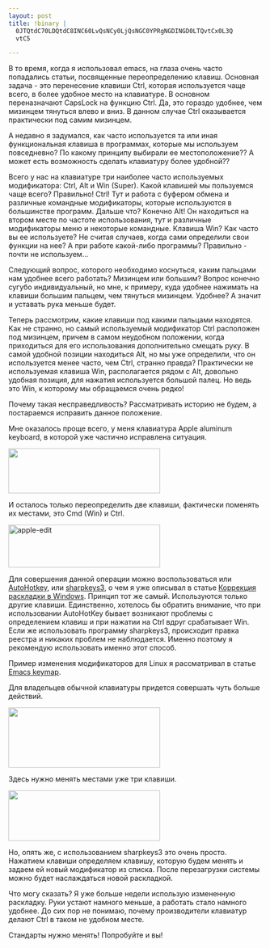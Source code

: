 ```yaml
--- 
layout: post
title: !binary |
  0JTQtdC70LDQtdC8INC60LvQsNCy0LjQsNGC0YPRgNGDINGD0LTQvtCx0L3Q
  vtC5

---
```

В то время, когда я использовал emacs, на глаза очень часто попадались статьи, посвященные переопределению клавиш. Основная задача - это перенесение клавиши Ctrl, которая используется чаще всего, в более удобное место на клавиатуре. В основном переназначают CapsLock на функцию Ctrl. Да, это гораздо удобнее, чем мизинцем тянуться влево и вниз. В данном случае Ctrl оказывается практически под самим мизинцем.

А недавно я задумался, как часто используется та или иная функциональная клавиша в программах, которые мы используем повседневно? По какому принципу выбирали ее местоположение?? А может есть возможность сделать клавиатуру более удобной??

Всего у нас на клавиатуре три наиболее часто используемых модификатора: Ctrl, Alt и Win (Super). Какой клавишей мы пользуемся чаще всего? Правильно! Ctrl! Тут и работа с буфером обмена и различные командные модификаторы, которые используются в большинстве программ. Дальше что? Конечно Alt! Он находиться на втором месте по частоте использования, тут и различные модификаторы меню и некоторые командные. Клавиша Win? Как часто вы ее используете? Не считая случаев, когда сами определили свои функции на нее? А при работе какой-либо программы? Правильно - почти не используем...

Следующий вопрос, которого необходимо коснуться, каким пальцами нам удобнее всего работать? Мизинцем или большим? Вопрос конечно сугубо индивидуальный, но мне, к примеру, куда удобнее нажимать на клавиши большим пальцем, чем тянуться мизинцем. Удобнее? А значит и уставать рука меньше будет.

Теперь рассмотрим, какие клавиши под какими пальцами находятся. Как не странно, но самый используемый модификатор Ctrl расположен под мизинцем, причем в самом неудобном положении, когда приходиться для его использования дополнительно смещать руку. В самой удобной позиции находиться Alt, но мы уже определили, что он используется менее часто, чем Ctrl, странно правда? Практически не используемая клавиша Win, располагается рядом с Alt, довольно удобная позиция, для нажатия используется большой палец. Но ведь это Win, к которому мы обращаемся очень редко!

Почему такая несправедливость? Рассматривать историю не будем, а постараемся исправить данное положение.

Мне оказалось проще всего, у меня клавиатура Apple aluminum keyboard, в которой уже частично исправлена ситуация.

<a href="http://static.juev.ru/2010/06/apple-aluminum-keyboard.jpg" id="lightbox"><img class="aligncenter size-medium wp-image-1085" title="apple-aluminum-keyboard" src="http://static.juev.ru/2010/06/apple-aluminum-keyboard-300x89.jpg" alt="" width="300" height="89" /></a>

И осталось только переопределить две клавиши, фактически поменять их местами, это Cmd (Win) и Ctrl.

<a href="http://static.juev.ru/2010/06/keyboard_2.jpg" id="lightbox"><img class="aligncenter size-medium wp-image-1086" title="apple-edit" src="http://static.juev.ru/2010/06/keyboard_2-300x85.jpg" alt="apple-edit" width="300" height="85" /></a>

Для совершения данной операции можно воспользоваться или <a href="http://www.autohotkey.com/" rel="nofollow">AutoHotkey</a>, или <a href="http://www.randyrants.com/sharpkeys/" rel="nofollow">sharpkeys3</a>, о чем я уже описывал в статье <a href="/2010/06/14/korrekciya-raskladki-v-windows/">Коррекция раскладки в Windows</a>. Принцип тот же самый. Используются только другие клавиши. Единственно, хотелось бы обратить внимание, что при использовании AutoHotKey бывает возникают проблемы с определением клавиш и при нажатии на Ctrl вдруг срабатывает Win. Если же использовать программу sharpkeys3, происходит правка реестра и никаких проблем не наблюдается. Именно поэтому я рекомендую использовать именно этот способ.

Пример изменения модификаторов для Linux я рассматривал в статье <a href="/2009/08/18/emacs-keymap/">Emacs keymap</a>.

Для владельцев обычной клавиатуры придется совершать чуть больше действий.

<a href="http://static.juev.ru/2010/06/Mitsumi-KFK-EA4XA.jpg" id="lightbox"><img class="aligncenter size-medium wp-image-1088" title="Mitsumi-KFK-EA4XA" src="http://static.juev.ru/2010/06/Mitsumi-KFK-EA4XA-300x119.jpg" alt="" width="300" height="119" /></a>

Здесь нужно менять местами уже три клавиши.

<a href="http://static.juev.ru/2010/06/keyboard-mitsumi.jpg" id="lightbox"><img class="aligncenter size-medium wp-image-1087" title="keyboard-mitsumi" src="http://static.juev.ru/2010/06/keyboard-mitsumi-300x100.jpg" alt="" width="300" height="100" /></a>

Но, опять же, с использованием sharpkeys3 это очень просто. Нажатием клавиши определяем клавишу, которую будем менять и задаем ей новый модификатор из списка. После перезагрузки системы можно будет наслаждаться новой раскладкой.

Что могу сказать? Я уже больше недели использую измененную раскладку. Руки устают намного меньше, а работать стало намного удобнее. До сих пор не понимаю, почему производители клавиатур делают Ctrl в таком не удобном месте.

Стандарты нужно менять! Попробуйте и вы!
